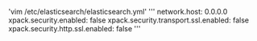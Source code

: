 'vim /etc/elasticsearch/elasticsearch.yml'
'''
network.host: 0.0.0.0
xpack.security.enabled: false
xpack.security.transport.ssl.enabled: false
xpack.security.http.ssl.enabled: false
'''
